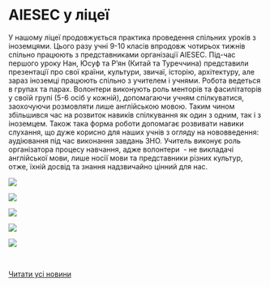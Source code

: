 # AIESEC  у ліцеї

У нашому ліцеї продовжується практика проведення спільних уроків з іноземцями. Цього разу учні 9-10 класів впродовж чотирьох тижнів спільно працюють з представниками організації AIESEC. Під-час першого уроку Нан, Юсуф та Р’ян (Китай та Туреччина) представили презентації про свої країни, культури, звичаї, історію, архітектуру, але зараз іноземці працюють спільно з учителем і учнями. Робота ведеться в групах та парах. Волонтери виконують роль менторів та фасилітаторів у своїй групі (5-6 осіб у кожній), допомагаючи учням спілкуватися, заохочуючи розмовляти лише англійською мовою. Таким чином збільшився час на розвиток навиків спілкування як один з одним, так і з іноземцем. Також така форма роботи допомагає розвивати навики слухання, що дуже корисно для наших учнів з огляду на нововведення: аудіювання під час виконання завдань ЗНО. Учитель виконує роль організатора процесу навчання, адже волонтери  - не викладачі англійської мови, лише носії мови та представники різних культур, отже, їхній досвід та знання надзвичайно цінний для нас.

![](/images/blog/aiesec-у-ліцеї/2.jpg)

![](/images/blog/aiesec-у-ліцеї/3.jpg)

![](/images/blog/aiesec-у-ліцеї/4.jpg)

![](/images/blog/aiesec-у-ліцеї/5.jpg)

![](/images/blog/aiesec-у-ліцеї/6.jpg)

 

[Читати усі новини](/news)

